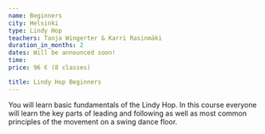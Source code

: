 ```yaml
---
name: Beginners
city: Helsinki
type: Lindy Hop
teachers: Tanja Wingerter & Karri Rasinmäki
duration_in_months: 2
dates: Will be announced soon!
time: 
price: 96 € (8 classes)

title: Lindy Hop Beginners
---
```


You will learn basic fundamentals of the Lindy Hop. In this course everyone will learn the key parts of leading and following as well as most common principles of the movement on a swing dance floor.
